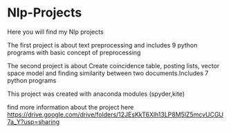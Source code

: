 # Nlp-Projects
Here you will find my Nlp projects 

The first project is about text preprocessing and includes 9 python programs with basic concept of preprocessing

The second project is about Create coincidence table, posting lists, vector space model and finding similarity between two documents.Includes 7 python programs

This project was created with anaconda modules (spyder,kite)

find more information about the project here 
https://drive.google.com/drive/folders/12JEsKkT6Xlh13LP8M5lZ5mcvUCGU7a_Y?usp=sharing
